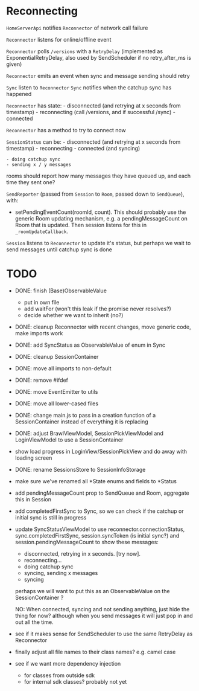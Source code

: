 # Reconnecting

`HomeServerApi` notifies `Reconnector` of network call failure

`Reconnector` listens for online/offline event

`Reconnector` polls `/versions` with a `RetryDelay` (implemented as ExponentialRetryDelay, also used by SendScheduler if no retry_after_ms is given)

`Reconnector` emits an event when sync and message sending should retry

`Sync` listen to `Reconnector`
`Sync` notifies when the catchup sync has happened

`Reconnector` has state:
    - disconnected (and retrying at x seconds from timestamp)
    - reconnecting (call /versions, and if successful /sync)
    - connected

`Reconnector` has a method to try to connect now

`SessionStatus` can be:
    - disconnected (and retrying at x seconds from timestamp)
    - reconnecting
    - connected (and syncing)

    - doing catchup sync
    - sending x / y messages

rooms should report how many messages they have queued up, and each time they sent one?

`SendReporter` (passed from `Session` to `Room`, passed down to `SendQueue`), with:
 - setPendingEventCount(roomId, count). This should probably use the generic Room updating mechanism, e.g. a pendingMessageCount on Room that is updated. Then session listens for this in `_roomUpdateCallback`.

`Session` listens to `Reconnector` to update it's status, but perhaps we wait to send messages until catchup sync is done


# TODO

 - DONE: finish (Base)ObservableValue 
    - put in own file
    - add waitFor (won't this leak if the promise never resolves?)
    - decide whether we want to inherit (no?)
 - DONE: cleanup Reconnector with recent changes, move generic code, make imports work
 - DONE: add SyncStatus as ObservableValue of enum in Sync
 - DONE: cleanup SessionContainer
 - DONE: move all imports to non-default
 - DONE: remove #ifdef
 - DONE: move EventEmitter to utils
 - DONE: move all lower-cased files
 - DONE: change main.js to pass in a creation function of a SessionContainer instead of everything it is replacing 
 - DONE: adjust BrawlViewModel, SessionPickViewModel and LoginViewModel to use a SessionContainer
 - show load progress in LoginView/SessionPickView and do away with loading screen
 - DONE: rename SessionsStore to SessionInfoStorage
 - make sure we've renamed all \*State enums and fields to \*Status
 - add pendingMessageCount prop to SendQueue and Room, aggregate this in Session
 - add completedFirstSync to Sync, so we can check if the catchup or initial sync is still in progress
 - update SyncStatusViewModel to use reconnector.connectionStatus, sync.completedFirstSync, session.syncToken (is initial sync?) and session.pendingMessageCount to show these messages:
    - disconnected, retrying in x seconds. [try now].
    - reconnecting...
    - doing catchup sync
    - syncing, sending x messages
    - syncing

    perhaps we will want to put this as an ObservableValue on the SessionContainer ?

    NO: When connected, syncing and not sending anything, just hide the thing for now? although when you send messages it will just pop in and out all the time.

 - see if it makes sense for SendScheduler to use the same RetryDelay as Reconnector
 - finally adjust all file names to their class names? e.g. camel case
 - see if we want more dependency injection
    - for classes from outside sdk
    - for internal sdk classes? probably not yet
